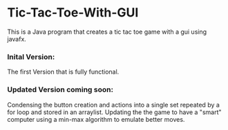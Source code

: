 # Tic-Tac-Toe-With-GUI
This is a Java program that creates a tic tac toe game with a gui using javafx.

### Inital Version: 
  The first Version that is fully functional.

### Updated Version coming soon: 
  Condensing the button creation and actions into a single set repeated by a for loop and stored in an arraylist.
  Updating the the game to have a "smart" computer using a min-max algorithm to emulate better moves. 
